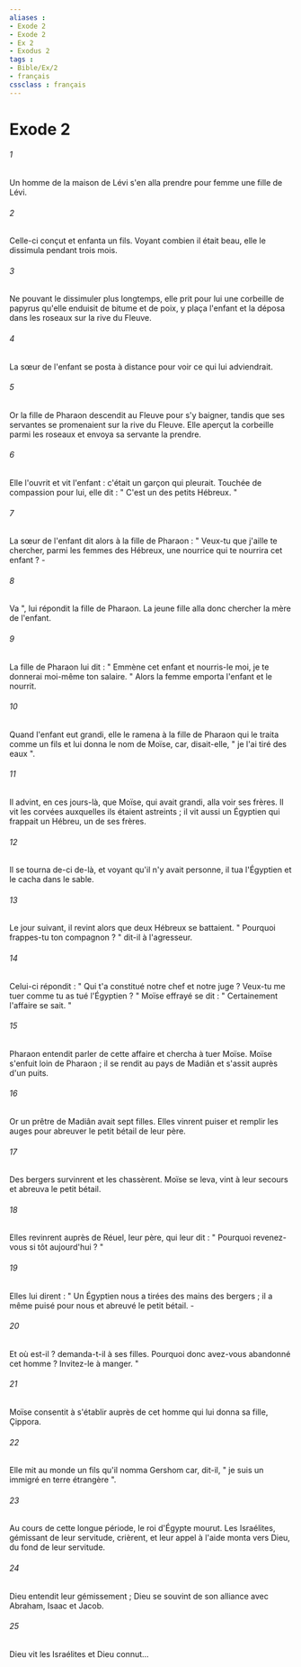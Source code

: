 ```yaml
---
aliases : 
- Exode 2
- Exode 2
- Ex 2
- Exodus 2
tags : 
- Bible/Ex/2
- français
cssclass : français
---
```


# Exode 2

###### 1
Un homme de la maison de Lévi s'en alla prendre pour femme une fille de Lévi. 
###### 2
Celle-ci conçut et enfanta un fils. Voyant combien il était beau, elle le dissimula pendant trois mois. 
###### 3
Ne pouvant le dissimuler plus longtemps, elle prit pour lui une corbeille de papyrus qu'elle enduisit de bitume et de poix, y plaça l'enfant et la déposa dans les roseaux sur la rive du Fleuve. 
###### 4
La sœur de l'enfant se posta à distance pour voir ce qui lui adviendrait. 
###### 5
Or la fille de Pharaon descendit au Fleuve pour s'y baigner, tandis que ses servantes se promenaient sur la rive du Fleuve. Elle aperçut la corbeille parmi les roseaux et envoya sa servante la prendre. 
###### 6
Elle l'ouvrit et vit l'enfant : c'était un garçon qui pleurait. Touchée de compassion pour lui, elle dit : " C'est un des petits Hébreux. " 
###### 7
La sœur de l'enfant dit alors à la fille de Pharaon : " Veux-tu que j'aille te chercher, parmi les femmes des Hébreux, une nourrice qui te nourrira cet enfant ? - 
###### 8
Va ", lui répondit la fille de Pharaon. La jeune fille alla donc chercher la mère de l'enfant. 
###### 9
La fille de Pharaon lui dit : " Emmène cet enfant et nourris-le moi, je te donnerai moi-même ton salaire. " Alors la femme emporta l'enfant et le nourrit. 
###### 10
Quand l'enfant eut grandi, elle le ramena à la fille de Pharaon qui le traita comme un fils et lui donna le nom de Moïse, car, disait-elle, " je l'ai tiré des eaux ". 
###### 11
Il advint, en ces jours-là, que Moïse, qui avait grandi, alla voir ses frères. Il vit les corvées auxquelles ils étaient astreints ; il vit aussi un Égyptien qui frappait un Hébreu, un de ses frères. 
###### 12
Il se tourna de-ci de-là, et voyant qu'il n'y avait personne, il tua l'Égyptien et le cacha dans le sable. 
###### 13
Le jour suivant, il revint alors que deux Hébreux se battaient. " Pourquoi frappes-tu ton compagnon ? " dit-il à l'agresseur. 
###### 14
Celui-ci répondit : " Qui t'a constitué notre chef et notre juge ? Veux-tu me tuer comme tu as tué l'Égyptien ? " Moïse effrayé se dit : " Certainement l'affaire se sait. " 
###### 15
Pharaon entendit parler de cette affaire et chercha à tuer Moïse. Moïse s'enfuit loin de Pharaon ; il se rendit au pays de Madiân et s'assit auprès d'un puits. 
###### 16
Or un prêtre de Madiân avait sept filles. Elles vinrent puiser et remplir les auges pour abreuver le petit bétail de leur père. 
###### 17
Des bergers survinrent et les chassèrent. Moïse se leva, vint à leur secours et abreuva le petit bétail. 
###### 18
Elles revinrent auprès de Réuel, leur père, qui leur dit : " Pourquoi revenez-vous si tôt aujourd'hui ? " 
###### 19
Elles lui dirent : " Un Égyptien nous a tirées des mains des bergers ; il a même puisé pour nous et abreuvé le petit bétail. - 
###### 20
Et où est-il ? demanda-t-il à ses filles. Pourquoi donc avez-vous abandonné cet homme ? Invitez-le à manger. " 
###### 21
Moïse consentit à s'établir auprès de cet homme qui lui donna sa fille, Çippora. 
###### 22
Elle mit au monde un fils qu'il nomma Gershom car, dit-il, " je suis un immigré en terre étrangère ". 
###### 23
Au cours de cette longue période, le roi d'Égypte mourut. Les Israélites, gémissant de leur servitude, crièrent, et leur appel à l'aide monta vers Dieu, du fond de leur servitude. 
###### 24
Dieu entendit leur gémissement ; Dieu se souvint de son alliance avec Abraham, Isaac et Jacob. 
###### 25
Dieu vit les Israélites et Dieu connut...
